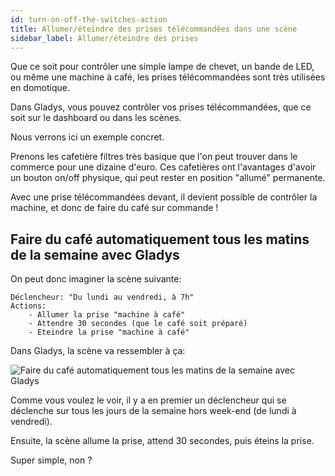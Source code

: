 ```yaml
---
id: turn-on-off-the-switches-action
title: Allumer/éteindre des prises télécommandées dans une scène
sidebar_label: Allumer/éteindre des prises
---
```


Que ce soit pour contrôler une simple lampe de chevet, un bande de LED, ou même une machine à café, les prises télécommandées sont très utilisées en domotique.

Dans Gladys, vous pouvez contrôler vos prises télécommandées, que ce soit sur le dashboard ou dans les scènes.

Nous verrons ici un exemple concret.

Prenons les cafetière filtres très basique que l'on peut trouver dans le commerce pour une dizaine d'euro. Ces cafetières ont l'avantages d'avoir un bouton on/off physique, qui peut rester en position "allumé" permanente.

Avec une prise télécommandées devant, il devient possible de contrôler la machine, et donc de faire du café sur commande !

## Faire du café automatiquement tous les matins de la semaine avec Gladys

On peut donc imaginer la scène suivante:

```
Déclencheur: "Du lundi au vendredi, à 7h"
Actions:
    - Allumer la prise "machine à café"
    - Attendre 30 secondes (que le café soit préparé)
    - Eteindre la prise "machine à café"
```

Dans Gladys, la scène va ressembler à ça:

![Faire du café automatiquement tous les matins de la semaine avec Gladys](/fr/img/docs/scenes/turn-on-off-the-switches-action/screenshot.png)

Comme vous voulez le voir, il y a en premier un déclencheur qui se déclenche sur tous les jours de la semaine hors week-end (de lundi à vendredi).

Ensuite, la scène allume la prise, attend 30 secondes, puis éteins la prise.

Super simple, non ?
